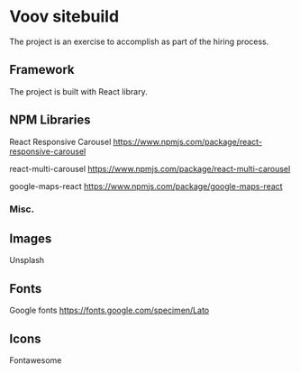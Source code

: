 # Voov sitebuild

The project is an exercise to accomplish as part of the hiring process.

## Framework

The project is built with React library.

## NPM Libraries

React Responsive Carousel
https://www.npmjs.com/package/react-responsive-carousel

react-multi-carousel
https://www.npmjs.com/package/react-multi-carousel

google-maps-react
https://www.npmjs.com/package/google-maps-react

### Misc.

## Images

Unsplash

## Fonts

Google fonts
https://fonts.google.com/specimen/Lato

## Icons

Fontawesome
